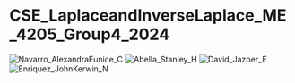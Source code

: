 # CSE_LaplaceandInverseLaplace_ME_4205_Group4_2024

![Navarro_AlexandraEunice_C](https://github.com/alexaecn/CSE_LaplaceandInverseLaplace_ME_4205_Group4_2024/assets/159086894/2bc7b203-4081-4720-a787-bada0bbc8829)
![Abella_Stanley_H](https://github.com/alexaecn/CSE_LaplaceandInverseLaplace_ME_4205_Group4_2024/assets/158744734/b92b3b42-8344-4f54-b609-c308d1b603ac)
![David_Jazper_E](https://github.com/JazperDavid/CSE_LaplaceandInverseLaplace_ME_4205_Group4_2024/assets/159103176/6764a13f-837c-41d2-829f-a7ae7bc1dc8d)
![Enriquez_JohnKerwin_N](https://github.com/alexaecn/CSE_LaplaceandInverseLaplace_ME_4205_Group4_2024/assets/159046830/f5797a2d-0ead-40b3-8eed-30a8923af407)
